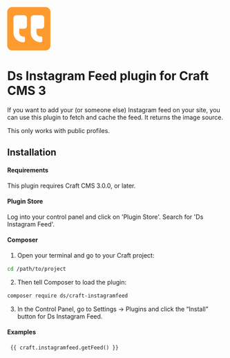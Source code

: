 <img src="src/icon.svg" alt="icon" width="100" height="100">

# Ds Instagram Feed plugin for Craft CMS 3

If you want to add your (or someone else) Instagram feed on your site, you can use this plugin to fetch and cache the feed. It returns the image source.

This only works with public profiles.

## Installation

#### Requirements

This plugin requires Craft CMS 3.0.0, or later.

#### Plugin Store

Log into your control panel and click on 'Plugin Store'. Search for 'Ds Instagram Feed'.

#### Composer

1. Open your terminal and go to your Craft project:

```bash
cd /path/to/project
```

2. Then tell Composer to load the plugin:

```bash
composer require ds/craft-instagramfeed
```

3. In the Control Panel, go to Settings → Plugins and click the “Install” button for Ds Instagram Feed.

#### Examples

```twig
 {{ craft.instagramfeed.getFeed() }}
```
